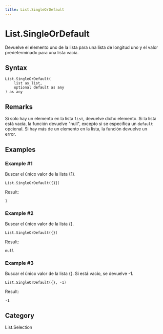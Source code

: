 ```yaml
---
title: List.SingleOrDefault
---
```


# List.SingleOrDefault


Devuelve el elemento uno de la lista para una lista de longitud uno y el valor predeterminado para una lista vacía.


## Syntax

```powerquery
List.SingleOrDefault(
    list as list,
    optional default as any
) as any
```


## Remarks

Si solo hay un elemento en la lista <code>list</code>, devuelve dicho elemento.    Si la lista está vacía, la función devuelve "null", excepto si se especifica un <code>default</code> opcional. Si hay más de un elemento en la lista, la función devuelve un error.


## Examples

### Example #1 
Buscar el único valor de la lista \{1}.
```powerquery
List.SingleOrDefault({1})
```

Result: 
```powerquery
1
```


### Example #2 
Buscar el único valor de la lista \{}.
```powerquery
List.SingleOrDefault({})
```

Result: 
```powerquery
null
```


### Example #3 
Buscar el único valor de la lista \{}. Si está vacío, se devuelve -1.
```powerquery
List.SingleOrDefault({}, -1)
```

Result: 
```powerquery
-1
```




## Category
List.Selection
